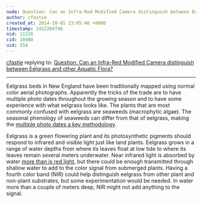 ```yaml
---
node: Question: Can an Infra-Red Modified Camera distinguish between Eelgrass and other Aquatic Flora? 
author: cfastie
created_at: 2014-10-01 23:05:46 +0000
timestamp: 1412204746
nid: 11226
cid: 10488
uid: 554
---
```




[cfastie](../profile/cfastie) replying to: [Question: Can an Infra-Red Modified Camera distinguish between Eelgrass and other Aquatic Flora? ](../notes/code4maine/10-01-2014/question-can-an-infra-red-modified-camera-distinguish-between-eelgrass-and-other-aquatic-flora)

----
Eelgrass beds in New England have been traditionally mapped using normal color aerial photographs. Apparently the tricks of the trade are to have multiple photo dates throughout the growing season and to have some experience with what eelgrass looks like.  The plants that are most commonly confused with eelgrass are seaweeds (macrophytic algae).  The seasonal phenology of seaweeds can differ from that of eelgrass, making the [multiple photo dates a key methodology]( http://buzzardsbay.org/eelgrass-photo-interpretation.htm). 

Eelgrass is a green flowering plant and its photosynthetic pigments should respond to infrared and visible light just like land plants. Eelgrass grows in a range of water depths from where its leaves float at low tide to where its leaves remain several meters underwater.  Near infrared light is absorbed by water [more than is red light]( http://en.wikipedia.org/wiki/File:Water_absorption_coefficient_large.gif), but there could be enough transmitted through shallow water to add to the color signal from submerged plants.  Having a fourth color band (NIR) could help distinguish eelgrass from other plant and non-plant substrates, but some experimentation would be needed.  In water more than a couple of meters deep, NIR might not add anything to the signal. 
